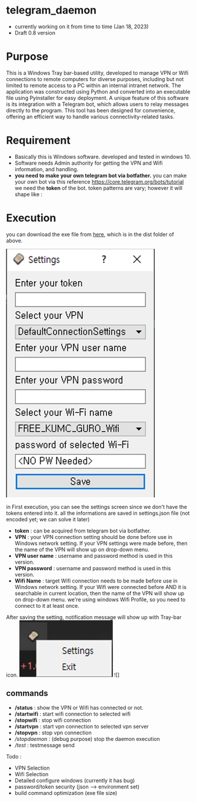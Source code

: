 # telegram_daemon
- currently working on it from time to time (Jan 18, 2023)
- Draft 0.8 version 

# Purpose
This is a Windows Tray bar-based utility, developed to manage VPN or Wifi connections to remote computers for diverse purposes, including but not limited to remote access to a PC within an internal intranet network. The application was constructed using Python and converted into an executable file using Pyinstaller for easy deployment. A unique feature of this software is its integration with a Telegram bot, which allows users to relay messages directly to the program. This tool has been designed for convenience, offering an efficient way to handle various connectivity-related tasks.

# Requirement
- Basically this is Windows software. developed and tested in windows 10.
- Software needs Admin authority for getting the VPN and Wifi information, and handling.
- **you need to make your own telegram bot via botfather.**
you can make your own bot via this reference https://core.telegram.org/bots/tutorial
we need the **token** of the bot. 
token patterns are vary; however it will shape like <chat ID of the bot>:<Some random ascii-like texts>


# Execution
you can download the exe file from [here](https://github.com/yangzepa/telegram_daemon/blob/2caa6acdc8016df5154c5ecf7b90e2587ec860ab/dist/mytelegramdaemon.exe), which is in the dist folder of above. 

![Settings](https://github.com/yangzepa/telegram_daemon/blob/453a22896c2017dac90316464dd418da99e8d42a/readme_images/Settings.png)

in First execution, you can see the settings screen since we don't have the tokens entered into it.
all the informations are saved in settings.json file (not encoded yet; we can solve it later)

- **token** : can be acquired from telegram bot via botfather.
- **VPN** : your VPN connection setting should be done before use in Windows network setting. 
If your VPN settings were made before, then the name of the VPN will show up on drop-down menu.
- **VPN user name** : username and password method is used in this version.
- **VPN password** : username and password method is used in this version.
- **Wifi Name** : target Wifi connection needs to be made before use in Windows network setting.
If your Wifi were connected before AND it is searchable in current location, then the name of the VPN will show up on drop-down menu.
we're using windows Wifi Profile, so you need to connect to it at least once.

After saving the setting, notification message will show up with Tray-bar icon.
![Traybar](https://github.com/yangzepa/telegram_daemon/blob/453a22896c2017dac90316464dd418da99e8d42a/readme_images/Traybar.png)
![]

## commands

- **/status** : show the VPN or Wifi has connected or not.
- **/startwifi** : start wifi connection to selected wifi
- **/stopwifi** : stop wifi connection
- **/startvpn** : start vpn connection to selected vpn server
- **/stopvpn** : stop vpn connection
- */stopdaemon* : (debug purpose) stop the daemon execution
- */test* : testmessage send

Todo : 
- VPN Selection
- Wifi Selection
- Detailed configure windows (currently it has bug)
- password/token security (json --> environment set)
- build command optimization (exe file size)